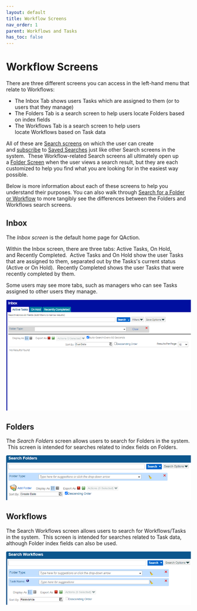 ```yaml
---
layout: default
title: Workflow Screens
nav_order: 1
parent: Workflows and Tasks
has_toc: false
---
```

# Workflow Screens

There are three different screens you can access in the left-hand menu that relate to Workflows:
- The Inbox Tab shows users Tasks which are assigned to them (or to users that they manage)
- The Folders Tab is a search screen to help users locate Folders based on index fields
- The Workflows Tab is a search screen to help users locate Workflows based on Task data

All of these are [Search screens](/docs/performing-searches/) on which the user can create and [subscribe](/docs/performing-searches/saved-search/subscribing-to-a-saved-search) to [Saved Searches](/docs/performing-searches/saved-search/) just like other Search screens in the system.  These Workflow-related Search screens all ultimately open up a [Folder Screen](/docs/workflows-and-tasks/viewing-a-folder) when the user views a search result, but they are each customized to help you find what you are looking for in the easiest way possible.  

Below is more information about each of these screens to help you understand their purposes. You can also walk through [Search for a Folder or Workflow](/docs/workflows-and-tasks/search-for-workflow) to more tangibly see the differences between the Folders and Workflows search screens.

## Inbox
The _Inbox screen_ is the default home page for QAction.  

Within the Inbox screen, there are three tabs: Active Tasks, On Hold, and Recently Completed.  Active Tasks and On Hold show the user Tasks that are assigned to them, separated out by the Tasks's current status (Active or On Hold).  Recently Completed shows the user Tasks that were recently completed by them.

Some users may see more tabs, such as managers who can see Tasks assigned to other users they manage.

![Inbox Screen - Active Tasks Tab](/assets/images/inbox-active-tasks-blank.png "Inbox Screen - Active Tasks Tab")

## Folders
The _Search Folders_ screen allows users to search for Folders in the system.  This screen is intended for searches related to index fields on Folders.

![](/assets/images/inbox-search-blank.png)

## Workflows
The Search Workflows screen allows users to search for Workflows/Tasks in the system.  This screen is intended for searches related to Task data, although Folder index fields can also be used.

![](/assets/images/search-workflow-blank.png)